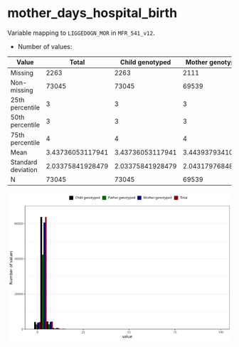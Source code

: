 # mother_days_hospital_birth
Variable mapping to `LIGGEDOGN_MOR` in `MFR_541_v12`.
- Number of values:

| Value | Total | Child genotyped | Mother genotyped | Father genotyped |
| ----- | ----- | --------------- | ---------------- | ---------------- |
| Missing | 2263 | 2263 | 2111 | 1583 |
| Non-missing | 73045 | 73045 | 69539 | 48501 |
| 25th percentile | 3 | 3 | 3 | 2 |
| 50th percentile | 3 | 3 | 3 | 3 |
| 75th percentile | 4 | 4 | 4 | 4 |
| Mean | 3.43736053117941 | 3.43736053117941 | 3.44393793410892 | 3.38502298921672 |
| Standard deviation | 2.03375841928479 | 2.03375841928479 | 2.04317976848333 | 2.04319378404551 |
| N | 73045 | 73045 | 69539 | 48501 |



![](mother_days_hospital_birth_n.png)



